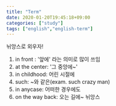 ```yaml
---
title: "Term"
date: 2020-01-20T19:45:18+09:00
categories: ["study"]
tags: ["english","english-term"]
---
```

뉘앙스로 외우자!

1. in front : '앞에' 라는 의미로 많이 쓰임
2. at the center: '그 중앙에~'
3. in childhood: 어린 시절에
4. such: ~와 같은(exam. such crazy man)
5. in anycase: 어떠한 경우에도
6. on the way back: 오는 길에~ 뉘앙스